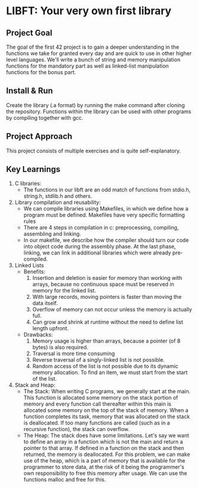 # LIBFT: Your very own first library

## Project Goal
The goal of the first 42 project is to gain a deeper understanding in the functions we take for granted every day and are quick to use in other higher level languages. We'll write a bunch of string and memory manipulation functions for the mandatory part as well as linked-list manipulation functions for the bonus part.

## Install & Run
Create the library (.a format) by running the make command after cloning the repository. Functions within the library can be used with other programs by compiling together with gcc.

## Project Approach
This project consists of multiple exercises and is quite self-explanatory.

## Key Learnings
1. C libraries:
	* The functions in our libft are an odd match of functions from stdio.h, string.h, stdlib.h and others.
2. Library compilation and reusability:
	* We can compile libraries using Makefiles, in which we define how a program must be defined. Makefiles have very specific formatting rules
	* There are 4 steps in compilation in c: preprocessing, compiling, assembling and linking.
	* In our makefile, we describe how the compiler should turn our code into object code during the assembly phase. At the last phase, linking, we can link in additional libraries which were already pre-compiled.
3. Linked Lists
	* Benefits:
		1. Insertion and deletion is easier for memory than working with arrays, because no continuous space must be reserved in memory for the linked list.
		2. With large records, moving pointers is faster than moving the data itself.
		3. Overflow of memory can not occur unless the memory is actually full.
		4. Can grow and shrink at runtime without the need to define list length upfront.
	* Drawbacks:
		1. Memory usage is higher than arrays, because a pointer (of 8 bytes) is also required.
		2. Traversal is more time consuming
		3. Reverse traversal of a singly-linked list is not possible.
		4. Random access of the list is not possible due to its dynamic memory allocation. To find an item, we must start from the start of the list.
4. Stack and Heap:
	* The Stack: When writing C programs, we generally start at the main. This function is allocated some memory on the stack portion of memory and every function call thereafter within this main is allocated some memory on the top of the stack of memory. When a function completes its task, memory that was allocated on the stack is deallocated. If too many functions are called (such as in a recursive function), the stack can overflow.
	* The Heap: The stack does have some limitations. Let's say we want to define an array in a function which is not the main and return a pointer to that array. If defined in a function on the stack and then returned, the memory is deallocated. For this problem, we can make use of the heap, which is a part of memory that is available for the programmer to store data, at the risk of it being the programmer's own responsibility to free this memory after usage. We can use the functions malloc and free for this.
